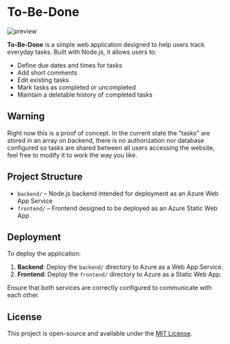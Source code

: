 # To-Be-Done

![preview](https://github.com/user-attachments/assets/84bdfc88-7ac3-4358-8cfd-d682fcb0958a)

**To-Be-Done** is a simple web application designed to help users track everyday tasks. Built with Node.js, it allows users to:

* Define due dates and times for tasks
* Add short comments
* Edit existing tasks
* Mark tasks as completed or uncompleted
* Maintain a deletable history of completed tasks

## Warning

Right now this is a proof of concept. In the current state the "tasks" are stored in an array on backend, there is no authorization nor database configured so tasks are shared between all users accessing the website, feel free to modify it to work the way you like.

## Project Structure

* `backend/` – Node.js backend intended for deployment as an Azure Web App Service
* `frontend/` – Frontend designed to be deployed as an Azure Static Web App

## Deployment

To deploy the application:

1. **Backend**: Deploy the `backend/` directory to Azure as a Web App Service.
2. **Frontend**: Deploy the `frontend/` directory to Azure as a Static Web App.

Ensure that both services are correctly configured to communicate with each other.

## License

This project is open-source and available under the [MIT License](LICENSE).
